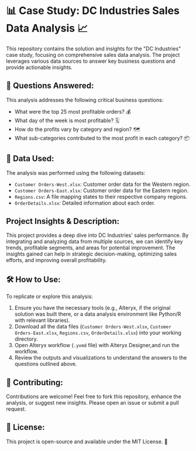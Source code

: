 # 📊 Case Study: DC Industries Sales Data Analysis 📈

This repository contains the solution and insights for the "DC Industries" case study, focusing on comprehensive sales data analysis. The project leverages various data sources to answer key business questions and provide actionable insights.

## 🎯 Questions Answered:

This analysis addresses the following critical business questions:

- What were the top 25 most profitable orders? 💰
- What day of the week is most profitable? 🗓️
- How do the profits vary by category and region? 🗺️
- What sub-categories contributed to the most profit in each category? 📦

## 📁 Data Used:

The analysis was performed using the following datasets:

- `Customer Orders-West.xlsx`: Customer order data for the Western region.
- `Customer Orders-East.xlsx`: Customer order data for the Eastern region.
- `Regions.csv`: A file mapping states to their respective company regions.
- `OrderDetails.xlsx`: Detailed information about each order.

## Project Insights & Description:

This project provides a deep dive into DC Industries' sales performance. By integrating and analyzing data from multiple sources, we can identify key trends, profitable segments, and areas for potential improvement. The insights gained can help in strategic decision-making, optimizing sales efforts, and improving overall profitability.

## 🛠️ How to Use:

To replicate or explore this analysis:

1.  Ensure you have the necessary tools (e.g., Alteryx, if the original solution was built there, or a data analysis environment like Python/R with relevant libraries).
2.  Download all the data files (`Customer Orders-West.xlsx`, `Customer Orders-East.xlsx`, `Regions.csv`, `OrderDetails.xlsx`) into your working directory.
3.  Open Alteryx workflow (`.yxmd` file) with Alteryx Designer,and run the workflow.
4.  Review the outputs and visualizations to understand the answers to the questions outlined above.

## 🤝 Contributing:

Contributions are welcome! Feel free to fork this repository, enhance the analysis, or suggest new insights. Please open an issue or submit a pull request.

## 📄 License:

This project is open-source and available under the MIT License. 📜


